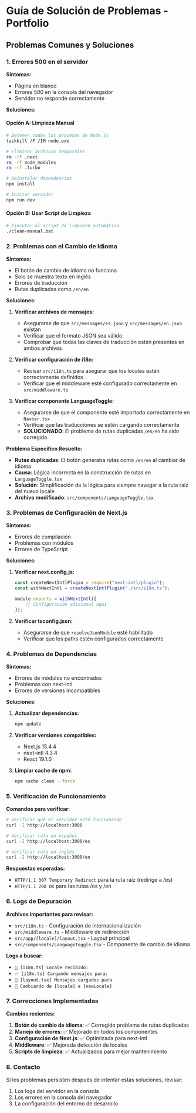 # Guía de Solución de Problemas - Portfolio

## Problemas Comunes y Soluciones

### 1. Errores 500 en el servidor

**Síntomas:**

- Página en blanco
- Errores 500 en la consola del navegador
- Servidor no responde correctamente

**Soluciones:**

#### Opción A: Limpieza Manual

```bash
# Detener todos los procesos de Node.js
taskkill /F /IM node.exe

# Eliminar archivos temporales
rm -rf .next
rm -rf node_modules
rm -rf .turbo

# Reinstalar dependencias
npm install

# Iniciar servidor
npm run dev
```

#### Opción B: Usar Script de Limpieza

```bash
# Ejecutar el script de limpieza automática
./clean-manual.bat
```

### 2. Problemas con el Cambio de Idioma

**Síntomas:**

- El botón de cambio de idioma no funciona
- Solo se muestra texto en inglés
- Errores de traducción
- Rutas duplicadas como `/en/en`

**Soluciones:**

1. **Verificar archivos de mensajes:**

    - Asegurarse de que `src/messages/es.json` y `src/messages/en.json` existan
    - Verificar que el formato JSON sea válido
    - Comprobar que todas las claves de traducción estén presentes en ambos archivos

2. **Verificar configuración de i18n:**

    - Revisar `src/i18n.ts` para asegurar que los locales estén correctamente definidos
    - Verificar que el middleware esté configurado correctamente en `src/middleware.ts`

3. **Verificar componente LanguageToggle:**

    - Asegurarse de que el componente esté importado correctamente en `Navbar.tsx`
    - Verificar que las traducciones se estén cargando correctamente
    - **SOLUCIONADO**: El problema de rutas duplicadas `/en/en` ha sido corregido

**Problema Específico Resuelto:**

- **Rutas duplicadas**: El botón generaba rutas como `/en/en` al cambiar de idioma
- **Causa**: Lógica incorrecta en la construcción de rutas en `LanguageToggle.tsx`
- **Solución**: Simplificación de la lógica para siempre navegar a la ruta raíz del nuevo locale
- **Archivo modificado**: `src/components/LanguageToggle.tsx`

### 3. Problemas de Configuración de Next.js

**Síntomas:**

- Errores de compilación
- Problemas con módulos
- Errores de TypeScript

**Soluciones:**

1. **Verificar next.config.js:**

    ```javascript
    const createNextIntlPlugin = require("next-intl/plugin");
    const withNextIntl = createNextIntlPlugin("./src/i18n.ts");

    module.exports = withNextIntl({
        // Configuración adicional aquí
    });
    ```

2. **Verificar tsconfig.json:**
    - Asegurarse de que `resolveJsonModule` esté habilitado
    - Verificar que los paths estén configurados correctamente

### 4. Problemas de Dependencias

**Síntomas:**

- Errores de módulos no encontrados
- Problemas con next-intl
- Errores de versiones incompatibles

**Soluciones:**

1. **Actualizar dependencias:**

    ```bash
    npm update
    ```

2. **Verificar versiones compatibles:**

    - Next.js 15.4.4
    - next-intl 4.3.4
    - React 19.1.0

3. **Limpiar cache de npm:**
    ```bash
    npm cache clean --force
    ```

### 5. Verificación de Funcionamiento

**Comandos para verificar:**

```bash
# Verificar que el servidor esté funcionando
curl -I http://localhost:3000

# Verificar ruta en español
curl -I http://localhost:3000/es

# Verificar ruta en inglés
curl -I http://localhost:3000/en
```

**Respuestas esperadas:**

- `HTTP/1.1 307 Temporary Redirect` para la ruta raíz (redirige a /es)
- `HTTP/1.1 200 OK` para las rutas /es y /en

### 6. Logs de Depuración

**Archivos importantes para revisar:**

- `src/i18n.ts` - Configuración de internacionalización
- `src/middleware.ts` - Middleware de redirección
- `src/app/[locale]/layout.tsx` - Layout principal
- `src/components/LanguageToggle.tsx` - Componente de cambio de idioma

**Logs a buscar:**

- `🔧 [i18n.ts] Locale recibido:`
- `✅ [i18n.ts] Cargando mensajes para:`
- `📝 [layout.tsx] Mensajes cargados para`
- `🔄 Cambiando de [locale] a [newLocale]`

### 7. Correcciones Implementadas

**Cambios recientes:**

1. **Botón de cambio de idioma**: ✅ Corregido problema de rutas duplicadas
2. **Manejo de errores**: ✅ Mejorado en todos los componentes
3. **Configuración de Next.js**: ✅ Optimizada para next-intl
4. **Middleware**: ✅ Mejorada detección de locales
5. **Scripts de limpieza**: ✅ Actualizados para mejor mantenimiento

### 8. Contacto

Si los problemas persisten después de intentar estas soluciones, revisar:

1. Los logs del servidor en la consola
2. Los errores en la consola del navegador
3. La configuración del entorno de desarrollo
